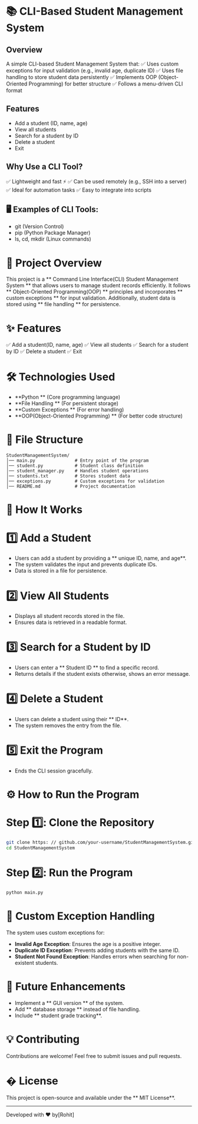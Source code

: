 # 📚 CLI-Based Student Management System

## Overview
A simple CLI-based Student Management System that:
✅ Uses custom exceptions for input validation (e.g., invalid age, duplicate ID)
✅ Uses file handling to store student data persistently
✅ Implements OOP (Object-Oriented Programming) for better structure
✅ Follows a menu-driven CLI format

## Features
- Add a student (ID, name, age)
- View all students
- Search for a student by ID
- Delete a student
- Exit

## Why Use a CLI Tool?
✅ Lightweight and fast ⚡
✅ Can be used remotely (e.g., SSH into a server)
✅ Ideal for automation tasks
✅ Easy to integrate into scripts

## 🖥️ Examples of CLI Tools:
- git (Version Control)
- pip (Python Package Manager)
- ls, cd, mkdir (Linux commands)

# 🚀 Project Overview
This project is a ** Command Line Interface(CLI) Student Management System ** that allows users to manage student records efficiently. It follows ** Object-Oriented Programming(OOP) ** principles and incorporates ** custom exceptions ** for input validation. Additionally, student data is stored using ** file handling ** for persistence.

# ✨ Features
✅ Add a student(ID, name, age)
✅ View all students
✅ Search for a student by ID
✅ Delete a student
✅ Exit

# 🛠 Technologies Used
- **Python ** (Core programming language)
- **File Handling ** (For persistent storage)
- **Custom Exceptions ** (For error handling)
- **OOP(Object-Oriented Programming) ** (For better code structure)

# 📂 File Structure
```
StudentManagementSystem/
│── main.py               # Entry point of the program
│── student.py            # Student class definition
│── student_manager.py    # Handles student operations
│── students.txt          # Stores student data
│── exceptions.py         # Custom exceptions for validation
│── README.md             # Project documentation
```

# 🎯 How It Works
# 1️⃣ **Add a Student**
- Users can add a student by providing a ** unique ID, name, and age**.
- The system validates the input and prevents duplicate IDs.
- Data is stored in a file for persistence.

# 2️⃣ **View All Students**
- Displays all student records stored in the file.
- Ensures data is retrieved in a readable format.

# 3️⃣ **Search for a Student by ID**
- Users can enter a ** Student ID ** to find a specific record.
- Returns details if the student exists
otherwise, shows an error message.

# 4️⃣ **Delete a Student**
- Users can delete a student using their ** ID**.
- The system removes the entry from the file.

# 5️⃣ **Exit the Program**
- Ends the CLI session gracefully.

# ⚙️ How to Run the Program
# Step 1️⃣: Clone the Repository
```sh
git clone https: // github.com/your-username/StudentManagementSystem.git
cd StudentManagementSystem
```

# Step 2️⃣: Run the Program
```sh
python main.py
```

# 🚨 Custom Exception Handling
The system uses custom exceptions for:
- **Invalid Age Exception**: Ensures the age is a positive integer.
- **Duplicate ID Exception**: Prevents adding students with the same ID.
- **Student Not Found Exception**: Handles errors when searching for non-existent students.

# 📝 Future Enhancements
- Implement a ** GUI version ** of the system.
- Add ** database storage ** instead of file handling.
- Include ** student grade tracking**.

# 💡 Contributing
Contributions are welcome! Feel free to submit issues and pull requests.

# � License
This project is open-source and available under the ** MIT License**.

---
Developed with ❤️ by[Rohit]
